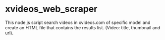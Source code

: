# xvideos_web_scraper
This node js script search videos in xvideos.com of specific model and create an HTML file that contains the results list. (Video: title, thumbnail and url).
